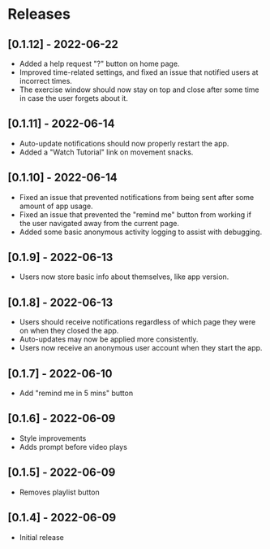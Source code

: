 # Releases

## [0.1.12] - 2022-06-22
- Added a help request "?" button on home page.
- Improved time-related settings, and fixed an issue that notified users at incorrect times.
- The exercise window should now stay on top and close after some time in case the user forgets about it.

## [0.1.11] - 2022-06-14
- Auto-update notifications should now properly restart the app.
- Added a "Watch Tutorial" link on movement snacks.

## [0.1.10] - 2022-06-14
- Fixed an issue that prevented notifications from being sent after some amount of app usage.
- Fixed an issue that prevented the "remind me" button from working if the user navigated away from the current page.
- Added some basic anonymous activity logging to assist with debugging.

## [0.1.9] - 2022-06-13
- Users now store basic info about themselves, like app version.

## [0.1.8] - 2022-06-13
- Users should receive notifications regardless of which page they were on when they closed the app.
- Auto-updates may now be applied more consistently.
- Users now receive an anonymous user account when they start the app.

## [0.1.7] - 2022-06-10
- Add "remind me in 5 mins" button

## [0.1.6] - 2022-06-09
- Style improvements
- Adds prompt before video plays

## [0.1.5] - 2022-06-09
- Removes playlist button

## [0.1.4] - 2022-06-09
- Initial release
